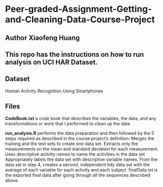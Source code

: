 # Peer-graded-Assignment-Getting-and-Cleaning-Data-Course-Project


## Author Xiaofeng Huang 

## This repo has the instructions on how to run analysis on UCI HAR Dataset.

## Dataset

Human Activity Recognition Using Smartphones

## Files

**CodeBook.txt** a code book that describes the variables, the data, and any transformations or work that I performed to clean up the data

**run_analysis.R** performs the data preparation and then followed by the 5 steps required as described in the course project’s definition:
Merges the training and the test sets to create one data set.
Extracts only the measurements on the mean and standard deviation for each measurement.
Uses descriptive activity names to name the activities in the data set
Appropriately labels the data set with descriptive variable names.
From the data set in step 4, creates a second, independent tidy data set with the average of each variable for each activity and each subject.
finalData.txt is the exported final data after going through all the sequences described above.
